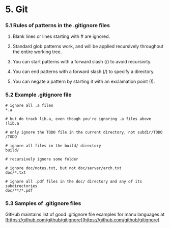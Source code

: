 # 5. Git


### 5.1 Rules of patterns in the .gitignore files 

1. Blank lines or lines starting with # are ignored.

2. Standard glob patterns work, and will be applied recursively throughout the entire working tree.

3. You can start patterns with a forward slash (/) to avoid recursivity.

4. You can end patterns with a forward slash (/) to specify a directory.

5. You can negate a pattern by starting it with an exclamation point (!).


### 5.2 Example .gitignore file

```
# ignore all .a files
*.a

# but do track lib.a, even though you're ignoring .a files above
!lib.a

# only ignore the TODO file in the current directory, not subdir/TODO
/TODO

# ignore all files in the build/ directory
build/

# recursively ignore some folder

# ignore doc/notes.txt, but not doc/server/arch.txt
doc/*.txt

# ignore all .pdf files in the doc/ directory and any of its subdirectories
doc/**/*.pdf
```

### 5.3 Samples of .gitignore files 

GitHub maintains list of good .gitignore file examples for manu languages at [https://github.com/github/gitignore](https://github.com/github/gitignore) 
